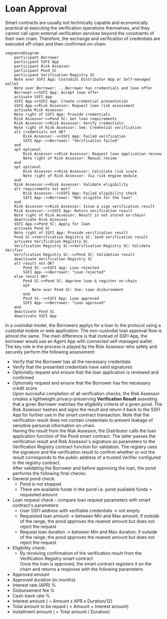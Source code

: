 # Loan Approval
Smart contracts are usually not technically capable and economically practical at executing the verification operations themselves, and they cannot call upon external verification services beyond the constraints of their own chain. Therefore, the exchange and verification of credentials are executed off-chain and then confirmed on-chain.
```mermaid
sequenceDiagram
    participant Borrower
    participant SSFI App
    participant Risk Assessor
    participant Pond SC
    participant Verification Registry SC
    Note over SSFI App: Custodial Distributor App or Self-managed wallet
    Note over Borrower: ...Borrower has credentials and loan offer
    Borrower->>SSFI App: Accept loan offer
    activate SSFI App
    SSFI App->>SSFI App: Create credential presentation
    SSFI App->>Risk Assessor: Request loan risk assessment
    activate Risk Assessor
    Note right of SSFI App: Provide credentials
    Risk Assessor->>Pond SC: Get loan requirements
    Risk Assessor->>Risk Assessor: Verify credentials
    Note right of Risk Assessor: See: Credential verification
    alt credentials not OK?
        Risk Assessor-->>SSFI App: Failed verification
        SSFI App-->>Borrower: "Verification failed"
    end
    opt optional
        Risk Assessor->>Risk Assessor: Request loan application review
        Note right of Risk Assessor: Manual review
    end
    opt optional
        Risk Assessor->>Risk Assessor: Calculate risk score
        Note right of Risk Assessor: Via risk engine module
    end
    Risk Assessor->>Risk Assessor: Validate eligibility
    alt requirements not met?
        Risk Assessor-->>SSFI App: Failed eligibility check
        SSFI App-->>Borrower: "Not eligible for the loan"
    end
    Risk Assessor->>Risk Assessor: Issue & sign verification result
    Risk Assessor-->>SSFI App: Return verification result
    Note right of Risk Assessor: Result is not stored on-chain!
    deactivate Risk Assessor
    SSFI App->>Pond SC: Apply for loan
    activate Pond SC
    Note right of SSFI App: Provide verification result
    Pond SC->>Verification Registry SC: Send verification result
    activate Verification Registry SC
    Verification Registry SC->>Verification Registry SC: Validate Verifier
    Verification Registry SC-->>Pond SC: Validation result
    deactivate Verification Registry SC
    alt result not OK?
        Pond SC-->>SSFI App: Loan rejected
        SSFI App-->>Borrower: "Loan rejected"
    else result OK?
        Pond SC->>Pond SC: Approve loan & register on-chain
        opt
            Note over Pond SC: See: Loan disbursement
        end
        Pond SC-->>SSFI App: Loan approved
        SSFI App-->>Borrower: "Loan approved"
    end
    deactivate Pond SC
    deactivate SSFI App
```
In a custodial model, the Borrowers applys for a loan to the protocol using a custodial mobile or web application. The non-custodial loan approval flow is almost the same. The main difference is that instead of SSFI App, the borrower would use an Agent App with connected self-managed wallet.  
The key role in the process is played by the Risk Assessor who safely and securely perform the following assessment:  
- Verify that the Borrower has all the necessary credentials
- Verify that the presented credentials have valid signatures
- Optionally request and ensure that the loan application is reviewed and confirmed
- Optionally request and ensure that the Borrower has the necessary credit score  
Upon succesful completion of all verification checks, the Risk Assessor creates a lightweight privacy-preserving **Verification Result** assesting that a given Borrower matches the eligibility criteria of a given pond. The Risk Assessor hashes and signs the result and return it back to the SSFI App for further use in the smart contract transaction. Note that the verification result does not contain credentials to prevent leakage of sensitive personal information on-chain.  
Having the result from the Risk Assessor, the Distributor calls the loan application function of the Pond smart contract. The latter passes the verification result and Risk Assessor's signature as parameters to the Verification Registry contract function for validation. The registry uses the signature and the verification result to confirm whether or not the result corresponds to the public address of a trusted Verifier configured in the registry contract.   
After validating the Borrower and before approving the loan, the pond performs the following final checks:
- General pond check:
  * Pond is not stopped
  * There are available funds in the pond i.e. pond available funds > requested amount
- Loan request check - compare loan request parameters with smart contract's parameters:
  * User SSFI address with verifiable credentials -> not empty
  * Requested loan amount -> between Min and Max amount; if outside of the range, the pond approves the nearest amount but does not reject the request
  * Request loan duration -> between Min and Max duration; if outside of the range, the pond approves the nearest amount but does not reject the request
- Eligibility check:
  * By receiving confirmation of the verification result from the Verification Registry smart contract  
Once the loan is approved, the smart contract registers it on the chain and returns a response with the following parameters:
- Approved amount
- Approved duration (in months)
- Interest rate (APR) %
- Disbursement fee %
- Cash-back rate %
- Interest amount ( = Amount x APR x Duration/12)
- Total amount to be repaid ( = Amount + Interest amount)
- Installment amount ( = Total amount / Duration)
